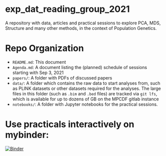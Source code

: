 # exp_dat_reading_group_2021

A repository with data, articles and practical sessions to explore PCA, MDS, Structure and many other methods, in the context of Population Genetics.

# Repo Organization

* `README.md`: This document
* `Agenda.md`: A document listing the (planned) schedule of sessions starting with Sep 3, 2021
* `papers/`: A folder with PDFs of discussed papers
* `data/`: A folder which contains the raw data to start analyses from, such as PLINK datasets or other datasets required for the analyses. The large files in this folder (such as `.bim` and `.bed` files) are tracked via `git lfs`, which is available for up to dozens of GB on the MPCDF gitlab instance
* `notebooks/`: A folder with Jupyter notebooks for the practical sessions.

# Use practicals interactively on mybinder:

[![Binder](https://mybinder.org/badge_logo.svg)](https://mybinder.org/v2/gh/stschiff/exp_dat_reading_group_2021/HEAD)